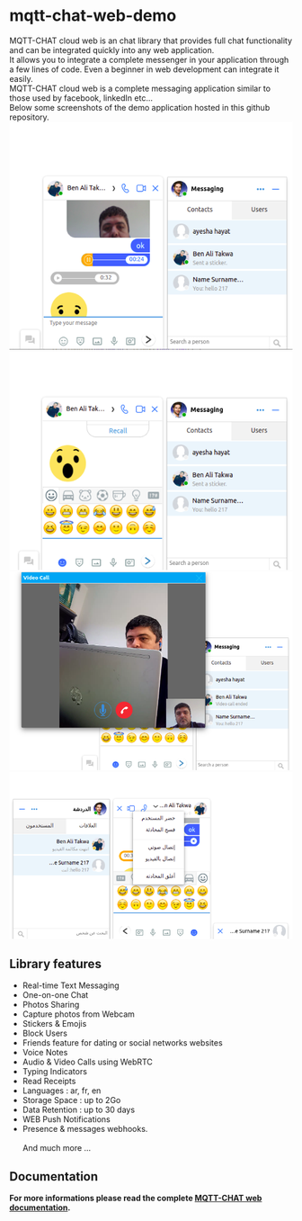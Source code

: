 # mqtt-chat-web-demo
MQTT-CHAT cloud web  is an chat library that provides full chat functionality and can be integrated  quickly into any web application.
<br>It allows you to integrate a complete messenger in your application through a few lines of code. Even a beginner in web development can integrate it easily. 
<br>MQTT-CHAT cloud web is a complete messaging application similar to those used by facebook, linkedIn etc...
<br>Below some screenshots of the demo application hosted in this github repository.
<img src="https://github.com/medaboub/mqtt-chat-web-demo/blob/main/screenshot_docked.png">
<img src="https://github.com/medaboub/mqtt-chat-web-demo/blob/main/screenshot_docked02.png">
<img src="https://github.com/medaboub/mqtt-chat-web-demo/blob/main/screenshot_docked03.png">
<img src="https://github.com/medaboub/mqtt-chat-web-demo/blob/main/screenshot_docked04.png">

## Library features
- Real-time Text Messaging
- One-on-one Chat
- Photos Sharing
- Capture photos from Webcam
- Stickers & Emojis
- Block Users
- Friends feature for dating or social networks websites
- Voice Notes
- Audio & Video Calls using WebRTC
- Typing Indicators
- Read Receipts
- Languages : ar, fr, en
- Storage Space : up to 2Go
- Data Retention : up to 30 days
- WEB Push Notifications
- Presence & messages webhooks.
<br><br>And much more ...

## Documentation
__For more informations please read the complete <a href="https://doc.mqtt-chat.com/mqttchat-cloud-web/integration">MQTT-CHAT web documentation</a>.__

